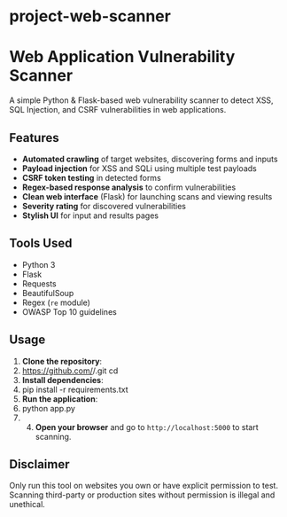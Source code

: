 # project-web-scanner
# Web Application Vulnerability Scanner

A simple Python & Flask-based web vulnerability scanner to detect XSS, SQL Injection, and CSRF vulnerabilities in web applications.

## Features

- **Automated crawling** of target websites, discovering forms and inputs
- **Payload injection** for XSS and SQLi using multiple test payloads
- **CSRF token testing** in detected forms
- **Regex-based response analysis** to confirm vulnerabilities
- **Clean web interface** (Flask) for launching scans and viewing results
- **Severity rating** for discovered vulnerabilities
- **Stylish UI** for input and results pages

## Tools Used

- Python 3
- Flask
- Requests
- BeautifulSoup
- Regex (`re` module)
- OWASP Top 10 guidelines

## Usage

1. **Clone the repository**:
2.  https://github.com/<Abhinav0114>/<project-web-scanner>.git
cd <project-web-scanner>
2. **Install dependencies**:
3. pip install -r requirements.txt
4. **Run the application**:
5. python app.py
6. 4. **Open your browser** and go to `http://localhost:5000` to start scanning.

## Disclaimer
Only run this tool on websites you own or have explicit permission to test. Scanning third-party or production sites without permission is illegal and unethical.









